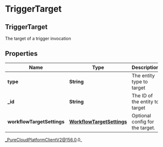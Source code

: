 # TriggerTarget

## TriggerTarget
The target of a trigger invocation

## Properties

|Name | Type | Description | Notes|
|------------ | ------------- | ------------- | -------------|
| **type** | **String** | The entity type to target | [optional] |
| **_id** | **String** | The ID of the entity to target | [optional] |
| **workflowTargetSettings** | [**WorkflowTargetSettings**](WorkflowTargetSettings) | Optional config for the target. | [optional] |



_PureCloudPlatformClientV2@156.0.0_
